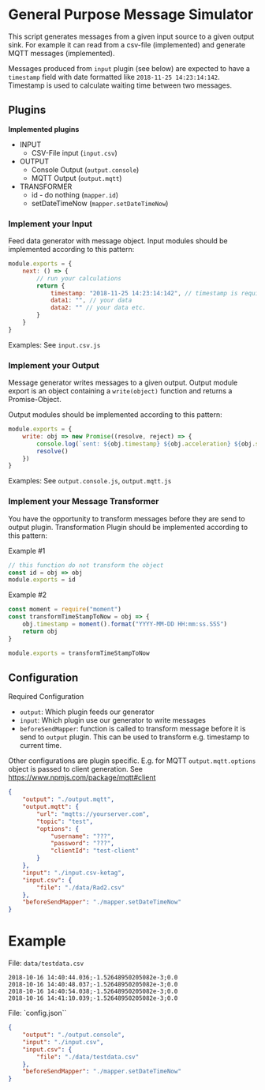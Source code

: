# General Purpose Message Simulator
This script generates messages from a given input source to a given output sink. 
For example it can read from a csv-file (implemented) and generate MQTT messages (implemented).

Messages produced from `input` plugin (see below) are expected to have a `timestamp` field with date formatted like `2018-11-25 14:23:14:142`. 
Timestamp is used to calculate waiting time between two messages.

## Plugins

**Implemented plugins**
* INPUT
  * CSV-File input (`input.csv`)
* OUTPUT
  * Console Output (`output.console`)
  * MQTT Output (`output.mqtt`)
* TRANSFORMER
  * id - do nothing (`mapper.id`)
  * setDateTimeNow (`mapper.setDateTimeNow`)

### Implement your Input
Feed data generator with message object. Input modules should be implemented according to this pattern:

```javascript
module.exports = {
    next: () => {
        // run your calculations
        return {
            timestamp: "2018-11-25 14:23:14:142", // timestamp is required
            data1: "", // your data
            data2: "" // your data etc.
        }
    }
}
```
Examples: See `input.csv.js`

### Implement your Output
Message generator writes messages to a given output. Output module export is an object containing a `write(object)` function and returns a Promise-Object.

Output modules should be implemented according to this pattern:

```javascript
module.exports = {
    write: obj => new Promise((resolve, reject) => {
        console.log(`sent: ${obj.timestamp} ${obj.acceleration} ${obj.speed}`)
        resolve()
    })
}
```

Examples: See `output.console.js`, `output.mqtt.js`

### Implement your Message Transformer
You have the opportunity to transform messages before they are send to output plugin. Transformation Plugin should be implemented according to this pattern:

Example #1
```javascript
// this function do not transform the object
const id = obj => obj
module.exports = id
```


Example #2
```javascript
const moment = require("moment")
const transformTimeStampToNow = obj => {
    obj.timestamp = moment().format("YYYY-MM-DD HH:mm:ss.SSS")
    return obj
}

module.exports = transformTimeStampToNow
```




## Configuration
Required Configuration
  * `output`: Which plugin feeds our generator
  * `input`: Which plugin use our generator to write messages
  * `beforeSendMapper`: function is called to transform message before it is send to `output` plugin. This can be used to transform e.g. timestamp to current time.

Other configurations are plugin specific. E.g. for MQTT `output.mqtt.options` object is passed to client generation. See https://www.npmjs.com/package/mqtt#client

```json
{
    "output": "./output.mqtt",
    "output.mqtt": {
        "url": "mqtts://yourserver.com",
        "topic": "test",
        "options": {
            "username": "???",
            "password": "???",
            "clientId": "test-client"
        }
    },
    "input": "./input.csv-ketag",
    "input.csv": {
        "file": "./data/Rad2.csv"
    },
    "beforeSendMapper": "./mapper.setDateTimeNow"
}
```


# Example
File: `data/testdata.csv`
```csv
2018-10-16 14:40:44.036;-1.52648950205082e-3;0.0
2018-10-16 14:40:48.037;-1.52648950205082e-3;0.0
2018-10-16 14:40:54.038;-1.52648950205082e-3;0.0
2018-10-16 14:41:10.039;-1.52648950205082e-3;0.0
```

File: `config.json``
```json
{
    "output": "./output.console",
    "input": "./input.csv",
    "input.csv": {
        "file": "./data/testdata.csv"
    },
    "beforeSendMapper": "./mapper.setDateTimeNow"
}
```